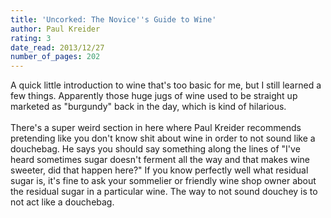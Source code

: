 ```yaml
---
title: 'Uncorked: The Novice''s Guide to Wine'
author: Paul Kreider
rating: 3
date_read: 2013/12/27
number_of_pages: 202
---
```


A quick little introduction to wine that's too basic for me, but I still learned a few things. Apparently those huge jugs of wine used to be straight up marketed as "burgundy" back in the day, which is kind of hilarious.<br/><br/>There's a super weird section in here where Paul Kreider recommends pretending like you don't know shit about wine in order to not sound like a douchebag. He says you should say something along the lines of "I've heard sometimes sugar doesn't ferment all the way and that makes wine sweeter, did that happen here?" If you know perfectly well what residual sugar is, it's fine to ask your sommelier or friendly wine shop owner about the residual sugar in a particular wine. The way to not sound douchey is to not act like a douchebag.